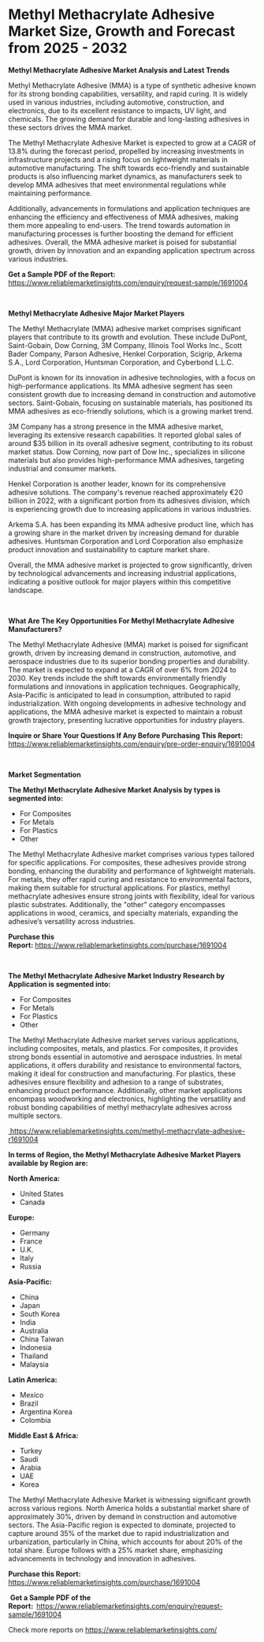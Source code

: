 <p><h1>Methyl Methacrylate Adhesive Market Size, Growth and Forecast from 2025 - 2032</h1></p><p><strong>Methyl Methacrylate Adhesive Market Analysis and Latest Trends</strong></p>
<p><p>Methyl Methacrylate Adhesive (MMA) is a type of synthetic adhesive known for its strong bonding capabilities, versatility, and rapid curing. It is widely used in various industries, including automotive, construction, and electronics, due to its excellent resistance to impacts, UV light, and chemicals. The growing demand for durable and long-lasting adhesives in these sectors drives the MMA market.</p><p>The Methyl Methacrylate Adhesive Market is expected to grow at a CAGR of 13.8% during the forecast period, propelled by increasing investments in infrastructure projects and a rising focus on lightweight materials in automotive manufacturing. The shift towards eco-friendly and sustainable products is also influencing market dynamics, as manufacturers seek to develop MMA adhesives that meet environmental regulations while maintaining performance. </p><p>Additionally, advancements in formulations and application techniques are enhancing the efficiency and effectiveness of MMA adhesives, making them more appealing to end-users. The trend towards automation in manufacturing processes is further boosting the demand for efficient adhesives. Overall, the MMA adhesive market is poised for substantial growth, driven by innovation and an expanding application spectrum across various industries.</p></p>
<p><strong>Get a Sample PDF of the Report:&nbsp;</strong> <a href="https://www.reliablemarketinsights.com/enquiry/request-sample/1691004?utm_campaign=3286&utm_medium=2&utm_source=Github&utm_content=ia&utm_term=26032025&utm_id=methyl-methacrylate-adhesive">https://www.reliablemarketinsights.com/enquiry/request-sample/1691004</a></p>
<p>&nbsp;</p>
<p><strong>Methyl Methacrylate Adhesive Major Market Players</strong></p>
<p><p>The Methyl Methacrylate (MMA) adhesive market comprises significant players that contribute to its growth and evolution. These include DuPont, Saint-Gobain, Dow Corning, 3M Company, Illinois Tool Works Inc., Scott Bader Company, Parson Adhesive, Henkel Corporation, Scigrip, Arkema S.A., Lord Corporation, Huntsman Corporation, and Cyberbond L.L.C.</p><p>DuPont is known for its innovation in adhesive technologies, with a focus on high-performance applications. Its MMA adhesive segment has seen consistent growth due to increasing demand in construction and automotive sectors. Saint-Gobain, focusing on sustainable materials, has positioned its MMA adhesives as eco-friendly solutions, which is a growing market trend.</p><p>3M Company has a strong presence in the MMA adhesive market, leveraging its extensive research capabilities. It reported global sales of around $35 billion in its overall adhesive segment, contributing to its robust market status. Dow Corning, now part of Dow Inc., specializes in silicone materials but also provides high-performance MMA adhesives, targeting industrial and consumer markets.</p><p>Henkel Corporation is another leader, known for its comprehensive adhesive solutions. The company's revenue reached approximately €20 billion in 2022, with a significant portion from its adhesives division, which is experiencing growth due to increasing applications in various industries.</p><p>Arkema S.A. has been expanding its MMA adhesive product line, which has a growing share in the market driven by increasing demand for durable adhesives. Huntsman Corporation and Lord Corporation also emphasize product innovation and sustainability to capture market share.</p><p>Overall, the MMA adhesive market is projected to grow significantly, driven by technological advancements and increasing industrial applications, indicating a positive outlook for major players within this competitive landscape.</p></p>
<p>&nbsp;</p>
<p><strong>What Are The Key Opportunities For Methyl Methacrylate Adhesive Manufacturers?</strong></p>
<p><p>The Methyl Methacrylate Adhesive (MMA) market is poised for significant growth, driven by increasing demand in construction, automotive, and aerospace industries due to its superior bonding properties and durability. The market is expected to expand at a CAGR of over 6% from 2024 to 2030. Key trends include the shift towards environmentally friendly formulations and innovations in application techniques. Geographically, Asia-Pacific is anticipated to lead in consumption, attributed to rapid industrialization. With ongoing developments in adhesive technology and applications, the MMA adhesive market is expected to maintain a robust growth trajectory, presenting lucrative opportunities for industry players.</p></p>
<p><strong>Inquire or Share Your Questions If Any Before Purchasing This Report:</strong> <a href="https://www.reliablemarketinsights.com/enquiry/pre-order-enquiry/1691004?utm_campaign=3286&utm_medium=2&utm_source=Github&utm_content=ia&utm_term=26032025&utm_id=methyl-methacrylate-adhesive">https://www.reliablemarketinsights.com/enquiry/pre-order-enquiry/1691004</a></p>
<p>&nbsp;</p>
<p><strong>Market Segmentation</strong></p>
<p><strong>The Methyl Methacrylate Adhesive Market Analysis by types is segmented into:</strong></p>
<p><ul><li>For Composites</li><li>For Metals</li><li>For Plastics</li><li>Other</li></ul></p>
<p><p>The Methyl Methacrylate Adhesive market comprises various types tailored for specific applications. For composites, these adhesives provide strong bonding, enhancing the durability and performance of lightweight materials. For metals, they offer rapid curing and resistance to environmental factors, making them suitable for structural applications. For plastics, methyl methacrylate adhesives ensure strong joints with flexibility, ideal for various plastic substrates. Additionally, the "other" category encompasses applications in wood, ceramics, and specialty materials, expanding the adhesive’s versatility across industries.</p></p>
<p><strong>Purchase this Report:&nbsp;</strong><a href="https://www.reliablemarketinsights.com/purchase/1691004?utm_campaign=3286&utm_medium=2&utm_source=Github&utm_content=ia&utm_term=26032025&utm_id=methyl-methacrylate-adhesive">https://www.reliablemarketinsights.com/purchase/1691004</a></p>
<p>&nbsp;</p>
<p><strong>The Methyl Methacrylate Adhesive Market Industry Research by Application is segmented into:</strong></p>
<p><ul><li>For Composites</li><li>For Metals</li><li>For Plastics</li><li>Other</li></ul></p>
<p><p>The Methyl Methacrylate Adhesive market serves various applications, including composites, metals, and plastics. For composites, it provides strong bonds essential in automotive and aerospace industries. In metal applications, it offers durability and resistance to environmental factors, making it ideal for construction and manufacturing. For plastics, these adhesives ensure flexibility and adhesion to a range of substrates, enhancing product performance. Additionally, other market applications encompass woodworking and electronics, highlighting the versatility and robust bonding capabilities of methyl methacrylate adhesives across multiple sectors.</p></p>
<p><a href="https://www.reliablemarketinsights.com/methyl-methacrylate-adhesive-r1691004?utm_campaign=3286&utm_medium=2&utm_source=Github&utm_content=ia&utm_term=26032025&utm_id=methyl-methacrylate-adhesive">&nbsp;https://www.reliablemarketinsights.com/methyl-methacrylate-adhesive-r1691004</a></p>
<p><strong>In terms of Region, the Methyl Methacrylate Adhesive Market Players available by Region are:</strong></p>
<p>
    <p> <strong> North America: </strong>
        <ul>
            <li>United States</li>
            <li>Canada</li>
        </ul>
        </p> 
    <p> <strong> Europe: </strong>
        <ul>
            <li>Germany</li>
            <li>France</li>
            <li>U.K.</li>
            <li>Italy</li>
            <li>Russia</li>
        </ul>
        </p> 
    <p> <strong> Asia-Pacific: </strong>
        <ul>
            <li>China</li>
            <li>Japan</li>
            <li>South Korea</li>
            <li>India</li>
            <li>Australia</li>
            <li>China Taiwan</li>
            <li>Indonesia</li>
            <li>Thailand</li>
            <li>Malaysia</li>
        </ul>
        </p> 
    <p> <strong> Latin America: </strong>
        <ul>
            <li>Mexico</li>
            <li>Brazil</li>
            <li>Argentina Korea</li>
            <li>Colombia</li>
        </ul>
        </p> 
    <p> <strong> Middle East & Africa: </strong>
        <ul>
            <li>Turkey</li>
            <li>Saudi</li>
            <li>Arabia</li>
            <li>UAE</li>
            <li>Korea</li>
        </ul>
    </p>
    </p>
<p><p>The Methyl Methacrylate Adhesive Market is witnessing significant growth across various regions. North America holds a substantial market share of approximately 30%, driven by demand in construction and automotive sectors. The Asia-Pacific region is expected to dominate, projected to capture around 35% of the market due to rapid industrialization and urbanization, particularly in China, which accounts for about 20% of the total share. Europe follows with a 25% market share, emphasizing advancements in technology and innovation in adhesives.</p></p>
<p><strong>Purchase this Report: </strong><a href="https://www.reliablemarketinsights.com/purchase/1691004?utm_campaign=3286&utm_medium=2&utm_source=Github&utm_content=ia&utm_term=26032025&utm_id=methyl-methacrylate-adhesive">https://www.reliablemarketinsights.com/purchase/1691004</a></p>
<p>&nbsp;<strong>Get a Sample PDF of the Report:&nbsp;&nbsp;</strong><a href="https://www.reliablemarketinsights.com/enquiry/request-sample/1691004?utm_campaign=3286&utm_medium=2&utm_source=Github&utm_content=ia&utm_term=26032025&utm_id=methyl-methacrylate-adhesive">https://www.reliablemarketinsights.com/enquiry/request-sample/1691004</a></p>
<p><strong></strong></p>
<p>Check more reports on <a href="https://www.reliablemarketinsights.com/?utm_campaign=3286&utm_medium=2&utm_source=Github&utm_content=ia&utm_term=26032025&utm_id=methyl-methacrylate-adhesive">https://www.reliablemarketinsights.com/</a></p>